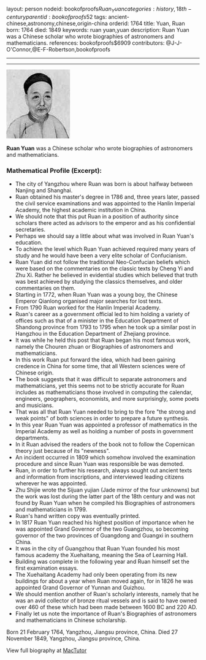 layout: person
nodeid: bookofproofs$Ruan_Yuan
categories: history,18th-century
parentid: bookofproofs$52
tags: ancient-chinese,astronomy,chinese,origin-china
orderid: 1764
title: Yuan, Ruan
born: 1764
died: 1849
keywords: ruan yuan,yuan
description: Ruan Yuan was a Chinese scholar who wrote biographies of astronomers and mathematicians.
references: bookofproofs$6909
contributors: @J-J-O'Connor,@E-F-Robertson,bookofproofs

---



---

![Ruan_Yuan.jpg](https://github.com/bookofproofs/bookofproofs.github.io/blob/main/_sources/_assets/images/portraits/Ruan_Yuan.jpg?raw=true)

**Ruan Yuan** was a Chinese scholar who wrote biographies of astronomers and mathematicians.

### Mathematical Profile (Excerpt):
* The city of Yangzhou where Ruan was born is about halfway between Nanjing and Shanghai.
* Ruan obtained his master's degree in 1786 and, three years later, passed the civil service examinations and was appointed to the Hanlin Imperial Academy, the highest academic institution in China.
* We should note that this put Ruan in a position of authority since scholars there acted as advisors to the emperor and as his confidential secretaries.
* Perhaps we should say a little about what was involved in Ruan Yuan's education.
* To achieve the level which Ruan Yuan achieved required many years of study and he would have been a very elite scholar of Confucianism.
* Ruan Yuan did not follow the traditional Neo-Confucian beliefs which were based on the commentaries on the classic texts by Cheng Yi and Zhu Xi. Rather he believed in evidential studies which believed that truth was best achieved by studying the classics themselves, and older commentaries on them.
* Starting in 1772, when Ruan Yuan was a young boy, the Chinese Emperor Qianlong organised major searches for lost texts.
* From 1790 Ruan worked for the Hanlin Imperial Academy.
* Ruan's career as a government official led to him holding a variety of offices such as that of a minister in the Education Department of Shandong province from 1793 to 1795 when he took up a similar post in Hangzhou in the Education Department of Zhejiang province.
* It was while he held this post that Ruan began his most famous work, namely the Chouren zhuan or Biographies of astronomers and mathematicians.
* In this work Ruan put forward the idea, which had been gaining credence in China for some time, that all Western sciences were of Chinese origin.
* The book suggests that it was difficult to separate astronomers and mathematicians, yet this seems not to be strictly accurate for Ruan includes as mathematicians those involved in computing the calendar, engineers, geographers, economists, and more surprisingly, some poets and musicians.
* That was all that Ruan Yuan needed to bring to the fore "the strong and weak points" of both sciences in order to prepare a future synthesis.
* In this year Ruan Yuan was appointed a professor of mathematics in the Imperial Academy as well as holding a number of posts in government departments.
* In it Ruan advised the readers of the book not to follow the Copernican theory just because of its "newness".
* An incident occurred in 1809 which somehow involved the examination procedure and since Ruan Yuan was responsible be was demoted.
* Ruan, in order to further his research, always sought out ancient texts and information from inscriptions, and interviewed leading citizens wherever he was appointed.
* Zhu Shijie wrote the Sijuan yujian (Jade mirror of the four unknowns) but the work was lost during the latter part of the 18th  century and was not found by Ruan Yuan when he compiled his Biographies of astronomers and mathematicians in 1799.
* Ruan's hand written copy was eventually printed.
* In 1817 Ruan Yuan reached his highest position of importance when he was appointed Grand Governor of the two Guangzhou, so becoming governor of the two provinces of Guangdong and Guangxi in southern China.
* It was in the city of Guangzhou that Ruan Yuan founded his most famous academy the Xuehaitang, meaning the Sea of Learning Hall.
* Building was complete in the following year and Ruan himself set the first examination essays.
* The Xuehaitang Academy had only been operating from its new buildings for about a year when Ruan moved again, for in 1826 he was appointed Grand Governor of Yunnan and Guizhou.
* We should mention another of Ruan's scholarly interests, namely that he was an avid collector of bronze ritual vessels and is said to have owned over 460 of these which had been made between 1600 BC and 220 AD.
* Finally let us note the importance of Ruan's Biographies of astronomers and mathematicians in Chinese scholarship.

Born 21 February 1764, Yangzhou, Jiangsu province, China. Died 27 November 1849, Yangzhou, Jiangsu province, China.

View full biography at [MacTutor](https://mathshistory.st-andrews.ac.uk/Biographies/Ruan_Yuan/)
